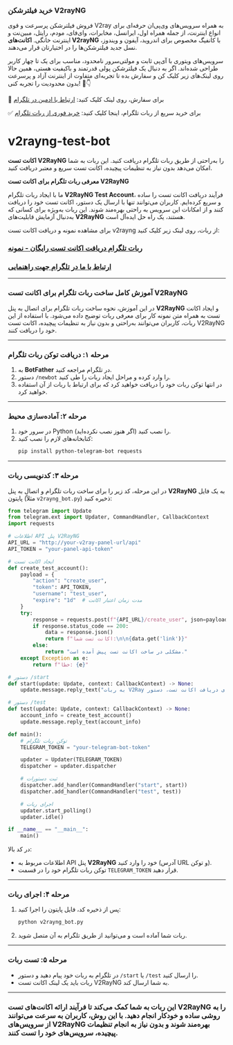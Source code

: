 ### خرید فیلترشکن V2rayNG  
فروش فیلترشکن پرسرعت و قوی V2ray به همراه سرویس‌های وی‌پی‌ان حرفه‌ای برای انواع اینترنت، از جمله همراه اول، ایرانسل، مخابرات، وای‌فای، مودم، رایتل، مبین‌نت و اینترنت خانگی. **اکانت‌های V2rayNG** با کانفیگ مخصوص برای اندروید، آیفون و ویندوز، نسل جدید فیلترشکن‌ها را در اختیارتان قرار می‌دهند.  

سرویس‌های ویتوری با آی‌پی ثابت و مولتی‌سرور نامحدود، مناسب برای یک تا چهار کاربر طراحی شده‌اند. اگر به دنبال یک فیلترشکن پولی قدرتمند و باکیفیت هستی، همین حالا روی لینک‌های زیر کلیک کن و سفارش بده تا تجربه‌ای متفاوت از اینترنت آزاد و پرسرعت بدون محدودیت را تجربه کنی! 🚀👇

🔵 برای سفارش، روی لینک کلیک کنید:  [ارتباط با ادمین در تلگرام](https://t.me/v2makers_admin)  

✅ برای خرید سریع از ربات تلگرام، اینجا کلیک کنید:  [خرید فوری از ربات تلگرام](https://t.me/v2makers_bot)  
# v2rayng-test-bot
**اکانت تست V2RayNG** را به‌راحتی از طریق ربات تلگرام دریافت کنید. این ربات به شما امکان می‌دهد بدون نیاز به تنظیمات پیچیده، اکانت تست سریع و معتبر دریافت کنید.

**معرفی ربات تلگرام برای اکانت تست V2RayNG**

ما با ایجاد ربات تلگرام **V2RayNG Test Account**، فرآیند دریافت اکانت تست را ساده و سریع کرده‌ایم. کاربران می‌توانند تنها با ارسال یک دستور، اکانت تست خود را دریافت کنند و از امکانات این سرویس به راحتی بهره‌مند شوند. این ربات به‌ویژه برای کسانی که به‌دنبال آزمایش قابلیت‌های **V2RayNG** هستند، یک راه حل ایده‌آل است.

برای مشاهده نمونه و دریافت اکانت تست v2rayng از ربات، روی لینک زیر کلیک کنید:

###  [ربات تلگرام دریافت اکانت تست رایگان - نمونه](https://t.me/v2makers_bot)

###  [ارتباط با ما در تلگرام جهت راهنمایی](https://t.me/v2makers_admin)


---

### آموزش کامل ساخت ربات تلگرام برای اکانت تست V2RayNG

در این آموزش، نحوه ساخت ربات تلگرام برای اتصال به پنل **V2RayNG** و ایجاد اکانت تست به همراه متن نمونه کار برای معرفی ربات توضیح داده می‌شود. با استفاده از این ربات، کاربران می‌توانند به‌راحتی و بدون نیاز به تنظیمات پیچیده، اکانت تست V2RayNG خود را دریافت کنند.

---

### مرحله ۱: دریافت توکن ربات تلگرام
1. به **BotFather** در تلگرام مراجعه کنید.
2. دستور `/newbot` را وارد کرده و مراحل ایجاد ربات را طی کنید.
3. در انتها توکن ربات خود را دریافت خواهید کرد که برای ارتباط با ربات از آن استفاده خواهید کرد.

---

### مرحله ۲: آماده‌سازی محیط
1. در سرور خود Python را نصب کنید (اگر هنوز نصب نکرده‌اید).
2. کتابخانه‌های لازم را نصب کنید:
   ```bash
   pip install python-telegram-bot requests
   ```

---

### مرحله ۳: کدنویسی ربات

در این مرحله، کد زیر را برای ساخت ربات تلگرام و اتصال به پنل **V2RayNG** به یک فایل پایتون (مثلاً `v2rayng_bot.py`) ذخیره کنید:

```python
from telegram import Update
from telegram.ext import Updater, CommandHandler, CallbackContext
import requests

# اطلاعات API پنل V2RayNG
API_URL = "http://your-v2ray-panel-url/api"
API_TOKEN = "your-panel-api-token"

# ایجاد اکانت تست
def create_test_account():
    payload = {
        "action": "create_user",
        "token": API_TOKEN,
        "username": "test_user",
        "expire": "1d"  # مدت زمان اعتبار اکانت
    }
    try:
        response = requests.post(f"{API_URL}/create_user", json=payload)
        if response.status_code == 200:
            data = response.json()
            return f"اکانت تست شما:\n\n{data.get('link')}"
        else:
            return "مشکلی در ساخت اکانت تست پیش آمده است."
    except Exception as e:
        return f"خطا: {e}"

# دستور /start
def start(update: Update, context: CallbackContext) -> None:
    update.message.reply_text("به ربات V2Ray خوش آمدید! برای دریافت اکانت تست، دستور /test را ارسال کنید.")

# دستور /test
def test(update: Update, context: CallbackContext) -> None:
    account_info = create_test_account()
    update.message.reply_text(account_info)

def main():
    # توکن ربات تلگرام
    TELEGRAM_TOKEN = "your-telegram-bot-token"

    updater = Updater(TELEGRAM_TOKEN)
    dispatcher = updater.dispatcher

    # ثبت دستورات
    dispatcher.add_handler(CommandHandler("start", start))
    dispatcher.add_handler(CommandHandler("test", test))

    # اجرای ربات
    updater.start_polling()
    updater.idle()

if __name__ == "__main__":
    main()
```

در کد بالا:
- اطلاعات مربوط به API پنل **V2RayNG** خود را وارد کنید (آدرس URL و توکن).
- توکن ربات تلگرام خود را در قسمت `TELEGRAM_TOKEN` قرار دهید.

---

### مرحله ۴: اجرای ربات
1. پس از ذخیره کد، فایل پایتون را اجرا کنید:
   ```bash
   python v2rayng_bot.py
   ```
2. ربات شما آماده است و می‌توانید از طریق تلگرام به آن متصل شوید.

---

### مرحله ۵: تست ربات
- در تلگرام به ربات خود پیام دهید و دستور `/start` یا `/test` را ارسال کنید.
- ربات باید یک لینک اکانت تست V2RayNG به شما ارسال کند.

---

### این ربات به شما کمک می‌کند تا فرآیند ارائه اکانت‌های تست V2RayNG را به روشی ساده و خودکار انجام دهید. با این روش، کاربران به سرعت می‌توانند از سرویس‌های V2RayNG بهره‌مند شوند و بدون نیاز به انجام تنظیمات پیچیده، سرویس‌های خود را تست کنند.
